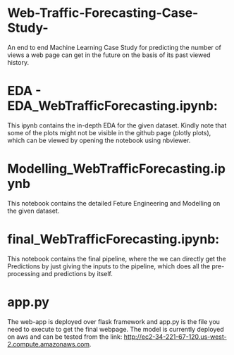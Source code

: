 # Web-Traffic-Forecasting-Case-Study-
An end to end Machine Learning Case Study for predicting the number of views a web page can get in the future on the basis of its past viewed history.

# EDA - EDA_WebTrafficForecasting.ipynb:
This ipynb contains the in-depth EDA for the given dataset. Kindly note that some of the plots might not be visible in the github page (plotly plots), which can be viewed by opening the notebook using nbviewer.

# Modelling_WebTrafficForecasting.ipynb
This notebook contains the detailed Feture Engineering and Modelling on the given dataset.

# final_WebTrafficForecasting.ipynb:
This notebook contains the final pipeline, where the we can directly get the Predictions by just giving the inputs to the pipeline, which does all the pre-processing and predictions by itself.

# app.py
The web-app is deployed over flask framework and app.py is the file you need to execute to get the final webpage.
The model is currently deployed on aws and can be tested from the link: http://ec2-34-221-67-120.us-west-2.compute.amazonaws.com.
